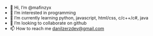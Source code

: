 - 👋 Hi, I’m @mafinzyx
- 👀 I’m interested in programming
- 🌱 I’m currently learning python, javascript, html/css, c/c++/c#, java
- 💞️ I’m looking to collaborate on github
- 📫 How to reach me danilzerzdev@gmail.com

<!---
mafinzyx/mafinzyx is a ✨ special ✨ repository because its `README.md` (this file) appears on your GitHub profile.
You can click the Preview link to take a look at your changes.
--->
